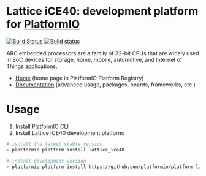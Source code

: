 # Lattice iCE40: development platform for [PlatformIO](http://platformio.org)
[![Build Status](https://travis-ci.org/platformio/platform-lattice_ice40.svg?branch=develop)](https://travis-ci.org/platformio/platform-lattice_ice40)
[![Build status](https://ci.appveyor.com/api/projects/status/4q0e67cy1ax5x67a/branch/develop?svg=true)](https://ci.appveyor.com/project/ivankravets/platform-lattice_ice40/branch/develop)

ARC embedded processors are a family of 32-bit CPUs that are widely used in SoC devices for storage, home, mobile, automotive, and Internet of Things applications.

* [Home](http://platformio.org/platforms/lattice_ice40) (home page in PlatformIO Platform Registry)
* [Documentation](http://docs.platformio.org/en/latest/platforms/lattice_ice40.html) (advanced usage, packages, boards, frameworks, etc.)

# Usage

1. [Install PlatformIO CLI](http://docs.platformio.org/en/latest/installation.html)
2. Install Lattice iCE40 development platform:
```bash
# isntall the latest stable version
> platformio platform install lattice_ice40

# install development version
> platformio platform install https://github.com/platformio/platform-lattice_ice40.git
```
